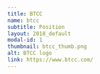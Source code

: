 ```yaml
---
title: BTCC
name: btcc
subtitle: Position
layout: 2018_default
modal-id: 1
thumbnail: btcc_thumb.png
alt: BTCC logo
link: https://www.btcc.com/
---
```

